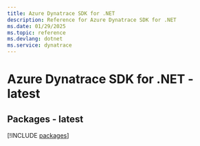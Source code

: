 ```yaml
---
title: Azure Dynatrace SDK for .NET
description: Reference for Azure Dynatrace SDK for .NET
ms.date: 01/29/2025
ms.topic: reference
ms.devlang: dotnet
ms.service: dynatrace
---
```

# Azure Dynatrace SDK for .NET - latest
## Packages - latest
[!INCLUDE [packages](dynatrace-index.md)]